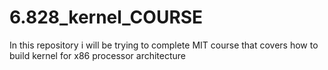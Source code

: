 # 6.828_kernel_COURSE

In this repository i will be trying to complete MIT course that covers how to build
kernel for x86 processor architecture